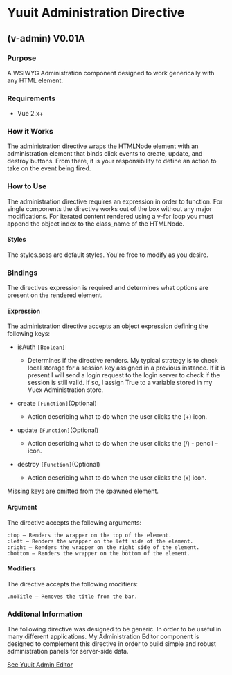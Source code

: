 # Yuuit Administration Directive 
## (v-admin) V0.01A
### Purpose
A WSIWYG Administration component designed to work generically with any HTML element.

### Requirements
* Vue 2.x+

### How it Works
The administration directive wraps the HTMLNode element with an administration element that binds click events to create, update, and destroy buttons. From there, it is your responsibility to define an action to take on the event being fired.

### How to Use
The administration directive requires an expression in order to function. For single components the directive works out of the box without any major modifications. For iterated content rendered using a v-for loop you must append the object index to the class_name of the HTMLNode.

#### Styles
The styles.scss are default styles. You're free to modify as you desire.

### Bindings
The directives expression is required and determines what options are present on the rendered element.

#### Expression
The administration directive accepts an object expression defining the following keys:

* isAuth ``[Boolean]``
  * Determines if the directive renders. My typical strategy is to check local storage for a session key assigned in a previous instance. If it is present I will send a login request to the login server to check if the session is still valid. If so, I assign True to a variable stored in my Vuex Administration store.

* create ``[Function]``(Optional) 
  * Action describing what to do when the user clicks the (+) icon.

* update ``[Function]``(Optional) 
  * Action describing what to do when the user clicks the (/) - pencil – icon.

* destroy ``[Function]``(Optional) 
  * Action describing what to do when the user clicks the (x) icon.

Missing keys are omitted from the spawned element.

#### Argument
The directive accepts the following arguments:

	:top – Renders the wrapper on the top of the element.
	:left – Renders the wrapper on the left side of the element.
    :right – Renders the wrapper on the right side of the element.
	:bottom – Renders the wrapper on the bottom of the element.

#### Modifiers
The directive accepts the following modifiers:

	.noTitle – Removes the title from the bar.

### Additonal Information
The following directive was designed to be generic. In order to be useful in many different applications. My Administration Editor component is designed to complement this directive in order to build simple and robust administration panels for server-side data.

[See Yuuit Admin Editor](http://github.com/gitrojones/YuuitAdminEditor)
